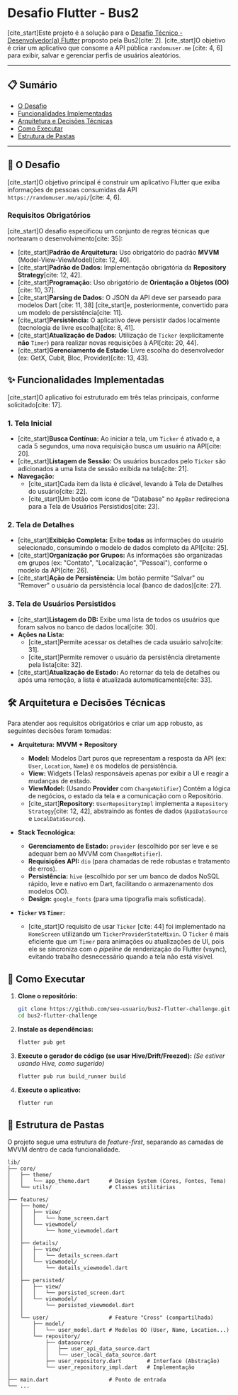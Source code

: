 # Desafio Flutter - Bus2

[cite\_start]Este projeto é a solução para o [Desafio Técnico - Desenvolvedor(a) Flutter](#) proposto pela Bus2[cite: 2]. [cite\_start]O objetivo é criar um aplicativo que consome a API pública `randomuser.me` [cite: 4, 6] para exibir, salvar e gerenciar perfis de usuários aleatórios.

-----

## 📋 Sumário

  * [O Desafio](#-o-desafio)
  * [Funcionalidades Implementadas](#-funcionalidades-implementadas)
  * [Arquitetura e Decisões Técnicas](#-arquitetura-e-decisões-técnicas)
  * [Como Executar](#-como-executar)
  * [Estrutura de Pastas](#-estrutura-de-pastas)

-----

## 🚀 O Desafio

[cite\_start]O objetivo principal é construir um aplicativo Flutter que exiba informações de pessoas consumidas da API `https://randomuser.me/api/`[cite: 4, 6].

### Requisitos Obrigatórios

[cite\_start]O desafio especificou um conjunto de regras técnicas que nortearam o desenvolvimento[cite: 35]:

  * [cite\_start]**Padrão de Arquitetura:** Uso obrigatório do padrão **MVVM** (Model-View-ViewModel)[cite: 12, 40].
  * [cite\_start]**Padrão de Dados:** Implementação obrigatória da **Repository Strategy**[cite: 12, 42].
  * [cite\_start]**Programação:** Uso obrigatório de **Orientação a Objetos (OO)**[cite: 10, 37].
  * [cite\_start]**Parsing de Dados:** O JSON da API deve ser parseado para modelos Dart [cite: 11, 38] [cite\_start]e, posteriormente, convertido para um modelo de persistência[cite: 11].
  * [cite\_start]**Persistência:** O aplicativo deve persistir dados localmente (tecnologia de livre escolha)[cite: 8, 41].
  * [cite\_start]**Atualização de Dados:** Utilização de `Ticker` (explicitamente **não** `Timer`) para realizar novas requisições à API[cite: 20, 44].
  * [cite\_start]**Gerenciamento de Estado:** Livre escolha do desenvolvedor (ex: GetX, Cubit, Bloc, Provider)[cite: 13, 43].

## ✨ Funcionalidades Implementadas

[cite\_start]O aplicativo foi estruturado em três telas principais, conforme solicitado[cite: 17].

### 1\. Tela Inicial

  * [cite\_start]**Busca Contínua:** Ao iniciar a tela, um `Ticker` é ativado e, a cada 5 segundos, uma nova requisição busca um usuário na API[cite: 20].
  * [cite\_start]**Listagem de Sessão:** Os usuários buscados pelo `Ticker` são adicionados a uma lista de sessão exibida na tela[cite: 21].
  * **Navegação:**
      * [cite\_start]Cada item da lista é clicável, levando à Tela de Detalhes do usuário[cite: 22].
      * [cite\_start]Um botão com ícone de "Database" no `AppBar` redireciona para a Tela de Usuários Persistidos[cite: 23].

### 2\. Tela de Detalhes

  * [cite\_start]**Exibição Completa:** Exibe **todas** as informações do usuário selecionado, consumindo o modelo de dados completo da API[cite: 25].
  * [cite\_start]**Organização por Grupos:** As informações são organizadas em grupos (ex: "Contato", "Localização", "Pessoal"), conforme o modelo da API[cite: 26].
  * [cite\_start]**Ação de Persistência:** Um botão permite "Salvar" ou "Remover" o usuário da persistência local (banco de dados)[cite: 27].

### 3\. Tela de Usuários Persistidos

  * [cite\_start]**Listagem do DB:** Exibe uma lista de todos os usuários que foram salvos no banco de dados local[cite: 30].
  * **Ações na Lista:**
      * [cite\_start]Permite acessar os detalhes de cada usuário salvo[cite: 31].
      * [cite\_start]Permite remover o usuário da persistência diretamente pela lista[cite: 32].
  * [cite\_start]**Atualização de Estado:** Ao retornar da tela de detalhes ou após uma remoção, a lista é atualizada automaticamente[cite: 33].

## 🛠️ Arquitetura e Decisões Técnicas

Para atender aos requisitos obrigatórios e criar um app robusto, as seguintes decisões foram tomadas:

  * **Arquitetura:** **MVVM + Repository**

      * **Model:** Modelos Dart puros que representam a resposta da API (ex: `User`, `Location`, `Name`) e os modelos de persistência.
      * **View:** Widgets (Telas) responsáveis apenas por exibir a UI e reagir a mudanças de estado.
      * **ViewModel:** (Usando **Provider** com `ChangeNotifier`) Contém a lógica de negócios, o estado da tela e a comunicação com o Repositório.
      * [cite\_start]**Repository:** `UserRepositoryImpl` implementa a `Repository Strategy`[cite: 12, 42], abstraindo as fontes de dados (`ApiDataSource` e `LocalDataSource`).

  * **Stack Tecnológica:**

      * **Gerenciamento de Estado:** `provider` (escolhido por ser leve e se adequar bem ao MVVM com `ChangeNotifier`).
      * **Requisições API:** `dio` (para chamadas de rede robustas e tratamento de erros).
      * **Persistência:** `hive` (escolhido por ser um banco de dados NoSQL rápido, leve e nativo em Dart, facilitando o armazenamento dos modelos OO).
      * **Design:** `google_fonts` (para uma tipografia mais sofisticada).

  * **`Ticker` vs `Timer`:**

      * [cite\_start]O requisito de usar `Ticker` [cite: 44] foi implementado na `HomeScreen` utilizando um `TickerProviderStateMixin`. O `Ticker` é mais eficiente que um `Timer` para animações ou atualizações de UI, pois ele se sincroniza com o *pipeline* de renderização do Flutter (vsync), evitando trabalho desnecessário quando a tela não está visível.

## 🚀 Como Executar

1.  **Clone o repositório:**

    ```bash
    git clone https://github.com/seu-usuario/bus2-flutter-challenge.git
    cd bus2-flutter-challenge
    ```

2.  **Instale as dependências:**

    ```bash
    flutter pub get
    ```

3.  **Execute o gerador de código (se usar Hive/Drift/Freezed):**
    *(Se estiver usando Hive, como sugerido)*

    ```bash
    flutter pub run build_runner build
    ```

4.  **Execute o aplicativo:**

    ```bash
    flutter run
    ```

## 📁 Estrutura de Pastas

O projeto segue uma estrutura de *feature-first*, separando as camadas de MVVM dentro de cada funcionalidade.

```
lib/
├── core/
│   ├── theme/
│   │   └── app_theme.dart      # Design System (Cores, Fontes, Tema)
│   └── utils/                  # Classes utilitárias
│
├── features/
│   ├── home/
│   │   ├── view/
│   │   │   └── home_screen.dart
│   │   └── viewmodel/
│   │       └── home_viewmodel.dart
│   │
│   ├── details/
│   │   ├── view/
│   │   │   └── details_screen.dart
│   │   └── viewmodel/
│   │       └── details_viewmodel.dart
│   │
│   ├── persisted/
│   │   ├── view/
│   │   │   └── persisted_screen.dart
│   │   └── viewmodel/
│   │       └── persisted_viewmodel.dart
│   │
│   └── user/                   # Feature "Cross" (compartilhada)
│       ├── model/
│       │   └── user_model.dart # Modelos OO (User, Name, Location...)
│       └── repository/
│           ├── datasource/
│           │   ├── user_api_data_source.dart
│           │   └── user_local_data_source.dart
│           ├── user_repository.dart        # Interface (Abstração)
│           └── user_repository_impl.dart   # Implementação
│
├── main.dart                   # Ponto de entrada
└── ...
```

